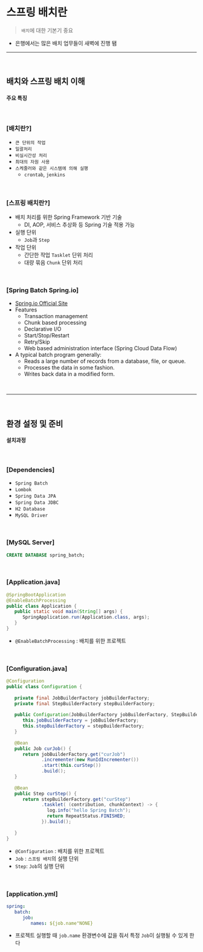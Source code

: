 # 스프링 배치란
> `배치`에 대한 기본기 중요
* 은행에서는 많은 배치 업무들이 새벽에 진행 됌

<hr>
<br>

## 배치와 스프링 배치 이해
#### 주요 특징

<br>

### [배치란?]

* `큰 단위의 작업`
* `일괄처리`
* `비실시간성 처리`
* `최대의 자원 사용`
* `스케줄러와 같은 시스템에 의해 실행`
    * `crontab`, `jenkins`
  
<br>

### [스프링 배치란?]
* 배치 처리를 위한 Spring Framework 기반 기술
    * DI, AOP, 서비스 추상화 등 Spring 기술 적용 가능
* 실행 단위 
    * `Job`과 `Step`
* 작업 단위
  * 간단한 작업 `Tasklet` 단위 처리
  * 대량 묶음 `Chunk` 단위 처리

<br>

### [Spring Batch Spring.io]
* [Spring.io Official Site](https://spring.io/projects/spring-batch)
* Features
  * Transaction management
  * Chunk based processing
  * Declarative I/O
  * Start/Stop/Restart
  * Retry/Skip
  * Web based administration interface (Spring Cloud Data Flow)
* A typical batch program generally:
  * Reads a large number of records from a database, file, or queue.
  * Processes the data in some fashion.
  * Writes back data in a modified form.

<br>
<hr>
<br>

## 환경 설정 및 준비
#### 설치과정

<br>

### [Dependencies]

* `Spring Batch`
* `Lombok`
* `Spring Data JPA`
* `Spring Data JDBC`
* `H2 Database`
* `MySQL Driver`

<br>

### [MySQL Server]

```sql
CREATE DATABASE spring_batch;
```

<br>

### [Application.java]
```java
@SpringBootApplication
@EnableBatchProcessing
public class Application {
   public static void main(String[] args) {
      SpringApplication.run(Application.class, args);
   }
}
```
* `@EnableBatchProcessing` : 배치를 위한 프로젝트


<br>

### [Configuration.java]
```java
@Configuration
public class Configuration {
   
   private final JobBuilderFactory jobBuilderFactory;
   private final StepBuilderFactory stepBuilderFactory;
   
   public Configuration(JobBuilderFactory jobBuilderFactory, StepBuilderFactory stepBuilderFactory) {
      this.jobBuilderFactory = jobBuilderFactory;
      this.stepBuilderFactory = stepBuilderFactory;
   }
   
   @Bean
   public Job curJob() {
      return jobBuilderFactory.get("curJob")
             .incrementer(new RunIdIncrementer())
             .start(this.curStep())
             .build();
   }
   
   @Bean
   public Step curStep() {
      return stepBuilderFactory.get("curStep")
             .tasklet( (contribution, chunkContext) -> {
               log.info("hello Spring Batch");
               return RepeatStatus.FINISHED;
             }).build();
             
   }
}
```
* `@Configuration` : 배치를 위한 프로젝트
* `Job` : `스프링 배치`의 실행 단위
* `Step`: `Job`의 실행 단위

<br>

### [application.yml]
```yaml
spring:
   batch:
      job:
         names: ${job.name"NONE}
```
* 프로젝트 실행할 때 `job.name` 환경변수에 값을 줘서 특정 `Job`이 실행될 수 있게 한다
